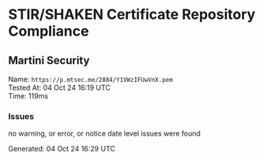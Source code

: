 # STIR/SHAKEN Certificate Repository Compliance

## Martini Security

Name: `https://p.mtsec.me/2884/Y1VWzIFUwVnX.pem`\
Tested At: 04 Oct 24 16:19 UTC\
Time: 119ms

### Issues

no warning, or error, or notice date level issues were found

Generated: 04 Oct 24 16:29 UTC